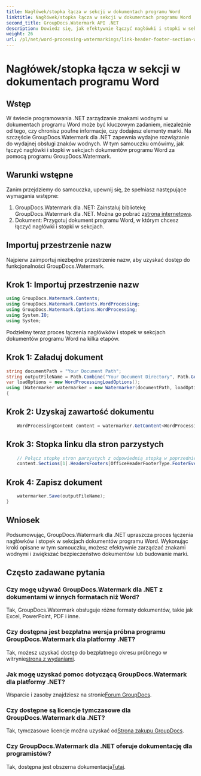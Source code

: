 ```yaml
---
title: Nagłówek/stopka łącza w sekcji w dokumentach programu Word
linktitle: Nagłówek/stopka łącza w sekcji w dokumentach programu Word
second_title: GroupDocs.Watermark API .NET
description: Dowiedz się, jak efektywnie łączyć nagłówki i stopki w sekcjach dokumentów programu Word przy użyciu programu GroupDocs.Watermark dla platformy .NET. Zarządzanie dokumentacją i bezpieczeństwo.
weight: 26
url: /pl/net/word-processing-watermarkings/link-header-footer-section-word-docs/
---
```


# Nagłówek/stopka łącza w sekcji w dokumentach programu Word

## Wstęp
W świecie programowania .NET zarządzanie znakami wodnymi w dokumentach programu Word może być kluczowym zadaniem, niezależnie od tego, czy chronisz poufne informacje, czy dodajesz elementy marki. Na szczęście GroupDocs.Watermark dla .NET zapewnia wydajne rozwiązanie do wydajnej obsługi znaków wodnych. W tym samouczku omówimy, jak łączyć nagłówki i stopki w sekcjach dokumentów programu Word za pomocą programu GroupDocs.Watermark.
## Warunki wstępne
Zanim przejdziemy do samouczka, upewnij się, że spełniasz następujące wymagania wstępne:
1. GroupDocs.Watermark dla .NET: Zainstaluj bibliotekę GroupDocs.Watermark dla .NET. Można go pobrać z[strona internetowa](https://releases.groupdocs.com/Watermark/net/).
2. Dokument: Przygotuj dokument programu Word, w którym chcesz łączyć nagłówki i stopki w sekcjach.

## Importuj przestrzenie nazw
Najpierw zaimportuj niezbędne przestrzenie nazw, aby uzyskać dostęp do funkcjonalności GroupDocs.Watermark.
## Krok 1: Importuj przestrzenie nazw
```csharp
using GroupDocs.Watermark.Contents;
using GroupDocs.Watermark.Contents.WordProcessing;
using GroupDocs.Watermark.Options.WordProcessing;
using System.IO;
using System;
```
Podzielmy teraz proces łączenia nagłówków i stopek w sekcjach dokumentów programu Word na kilka etapów.
## Krok 1: Załaduj dokument
```csharp
string documentPath = "Your Document Path";
string outputFileName = Path.Combine("Your Document Directory", Path.GetFileName(documentPath));
var loadOptions = new WordProcessingLoadOptions();
using (Watermarker watermarker = new Watermarker(documentPath, loadOptions))
{
```
## Krok 2: Uzyskaj zawartość dokumentu
```csharp
    WordProcessingContent content = watermarker.GetContent<WordProcessingContent>();
```
## Krok 3: Stopka linku dla stron parzystych
```csharp
    // Połącz stopkę stron parzystych z odpowiednią stopką w poprzedniej sekcji
    content.Sections[1].HeadersFooters[OfficeHeaderFooterType.FooterEven].IsLinkedToPrevious = true;
```
## Krok 4: Zapisz dokument
```csharp
    watermarker.Save(outputFileName);
}
```

## Wniosek
Podsumowując, GroupDocs.Watermark dla .NET upraszcza proces łączenia nagłówków i stopek w sekcjach dokumentów programu Word. Wykonując kroki opisane w tym samouczku, możesz efektywnie zarządzać znakami wodnymi i zwiększać bezpieczeństwo dokumentów lub budowanie marki.
## Często zadawane pytania
### Czy mogę używać GroupDocs.Watermark dla .NET z dokumentami w innych formatach niż Word?
Tak, GroupDocs.Watermark obsługuje różne formaty dokumentów, takie jak Excel, PowerPoint, PDF i inne.
### Czy dostępna jest bezpłatna wersja próbna programu GroupDocs.Watermark dla platformy .NET?
Tak, możesz uzyskać dostęp do bezpłatnego okresu próbnego w witrynie[strona z wydaniami](https://releases.groupdocs.com/).
### Jak mogę uzyskać pomoc dotyczącą GroupDocs.Watermark dla platformy .NET?
 Wsparcie i zasoby znajdziesz na stronie[Forum GroupDocs](https://forum.groupdocs.com/c/watermark/19).
### Czy dostępne są licencje tymczasowe dla GroupDocs.Watermark dla .NET?
 Tak, tymczasowe licencje można uzyskać od[Strona zakupu GroupDocs](https://purchase.groupdocs.com/temporary-license/).
### Czy GroupDocs.Watermark dla .NET oferuje dokumentację dla programistów?
 Tak, dostępna jest obszerna dokumentacja[Tutaj](https://tutorials.groupdocs.com/Watermark/net/).